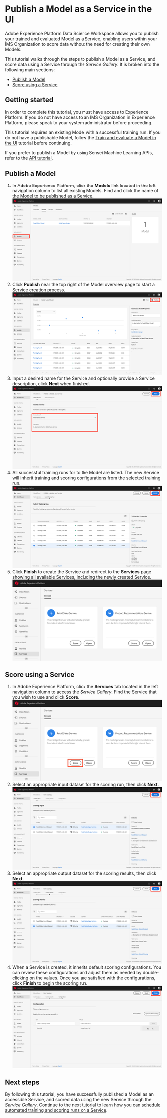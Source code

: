 # Publish a Model as a Service in the UI

Adobe Experience Platform Data Science Workspace allows you to publish your trained and evaluated Model as a Service, enabling users within your IMS Organization to score data without the need for creating their own Models.

This tutorial walks through the steps to publish a Model as a Service, and score data using a Service through the *Service Gallery*. It is broken into the following main sections:

-   [Publish a Model](#publish-a-model)
-   [Score using a Service](#access-a-service)

## Getting started

In order to complete this tutorial, you must have access to Experience Platform. If you do not have access to an IMS Organization in Experience Platform, please speak to your system administrator before proceeding.

This tutorial requires an existing Model with a successful training run. If you do not have a publishable Model, follow the [Train and evaluate a Model in the UI](../../train_evaluate_score_a_model/train_and_evaluate_a_model_tutorial/train_and_evaluate_a_model_ui.md) tutorial before continuing.

If you prefer to publish a Model by using Sensei Machine Learning APIs, refer to the [API tutorial](./publish_model_as_service_using_the_api.md).

## Publish a Model

1.  In Adobe Experience Platform, click the **Models** link located in the left navigation column to list all existing Models. Find and click the name of the Model to be published as a Service.
![](./images/ui/1_browse_model.png)
2.  Click **Publish** near the top right of the Model overview page to start a Service creation process.
![](./images/ui/2_view_training_runs.png)
3.  Input a desired name for the Service and optionally provide a Service description, click **Next** when finished.
![](./images/ui/3_configure_service.png)
4.  All successful training runs for to the Model are listed. The new Service will inherit training and scoring configurations from the selected training run. 
![](./images/ui/4_select_training_run.png)
5.  Click **Finish** to create the Service and redirect to the **Services** page showing all available Services, including the newly created Service.
![](./images/ui/service_gallery.png)

## Score using a Service

1. In Adobe Experience Platform, click the **Services** tab located in the left navigation column to access the *Service Gallery*. Find the Service that you wish to use and click **Score**.
![](./images/ui/click_to_score.png)
2. Select an appropriate input dataset for the scoring run, then click **Next**.
![](./images/ui/6_scoring_input.png)
3. Select an appropriate output dataset for the scoring results, then click **Next**.
![](./images/ui/7_scoring_output.png)
4. When a Service is created, it inherits default scoring configurations. You can review these configurations and adjust them as needed by double-clicking on the values. Once you are satisfied with the configurations, click **Finish** to begin the scoring run.
![](./images/ui/8_scoring_configure.png)

## Next steps

By following this tutorial, you have successfully published a Model as an accessible Service, and scored data using the new Service through the *Service Gallery*. Continue to the next tutorial to learn how you can [schedule automated training and scoring runs on a Service](../scheduling/schedule_models_ui.md).
